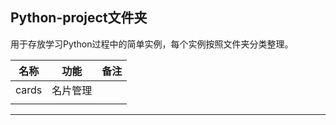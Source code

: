 ## Python-project文件夹

用于存放学习Python过程中的简单实例，每个实例按照文件夹分类整理。

|名称|功能|备注|
|---|---|---|
|cards|名片管理| |
| | | |

-----

